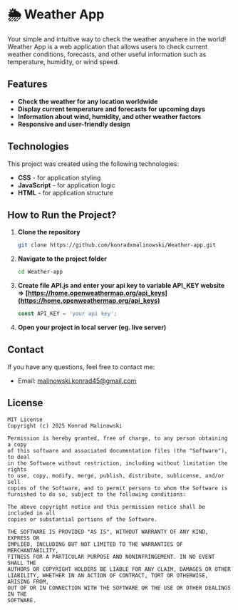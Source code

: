 # 🌦️ Weather App

Your simple and intuitive way to check the weather anywhere in the world! Weather App is a web application that allows users to check current weather conditions, forecasts, and other useful information such as temperature, humidity, or wind speed.

## Features

- **Check the weather for any location worldwide**
- **Display current temperature and forecasts for upcoming days**
- **Information about wind, humidity, and other weather factors**
- **Responsive and user-friendly design**

## Technologies

This project was created using the following technologies:

- **CSS** - for application styling
- **JavaScript** - for application logic
- **HTML** - for application structure

## How to Run the Project?

1. **Clone the repository**
   ```bash
   git clone https://github.com/konradxmalinowski/Weather-app.git
   ```
2. **Navigate to the project folder**
   ```bash
   cd Weather-app
   ```
3. **Create file API.js and enter your api key to variable API_KEY website => [https://home.openweathermap.org/api_keys](https://home.openweathermap.org/api_keys)**
   ```js
   const API_KEY = 'your api key';
   ```
4. **Open your project in local server (eg. live server)**

## Contact

If you have any questions, feel free to contact me:

- Email: [malinowski.konrad45@gmail.com](malinowski.konrad45@gmail.com)

## License

```
MIT License
Copyright (c) 2025 Konrad Malinowski

Permission is hereby granted, free of charge, to any person obtaining a copy
of this software and associated documentation files (the "Software"), to deal
in the Software without restriction, including without limitation the rights
to use, copy, modify, merge, publish, distribute, sublicense, and/or sell
copies of the Software, and to permit persons to whom the Software is
furnished to do so, subject to the following conditions:

The above copyright notice and this permission notice shall be included in all
copies or substantial portions of the Software.

THE SOFTWARE IS PROVIDED "AS IS", WITHOUT WARRANTY OF ANY KIND, EXPRESS OR
IMPLIED, INCLUDING BUT NOT LIMITED TO THE WARRANTIES OF MERCHANTABILITY,
FITNESS FOR A PARTICULAR PURPOSE AND NONINFRINGEMENT. IN NO EVENT SHALL THE
AUTHORS OR COPYRIGHT HOLDERS BE LIABLE FOR ANY CLAIM, DAMAGES OR OTHER
LIABILITY, WHETHER IN AN ACTION OF CONTRACT, TORT OR OTHERWISE, ARISING FROM,
OUT OF OR IN CONNECTION WITH THE SOFTWARE OR THE USE OR OTHER DEALINGS IN THE
SOFTWARE.
```
